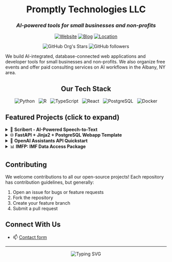 <div align="center">
  
# Promptly Technologies LLC
### *AI-powered tools for small businesses and non-profits*

[![Website](https://img.shields.io/badge/🌐_Website-promptlytechnologies.com-blue)](https://promptlytechnologies.com)
[![Blog](https://img.shields.io/badge/📖_Blog-Knowledge_Worker's_Guide-orange)](https://knowledgeworkersguide.substack.com/)
[![Location](https://img.shields.io/badge/📍_Based_in-Albany,_NY-green)](https://promptlytechnologies.com/#/#contact)

</div>

<div align="center">
  
![GitHub Org's Stars](https://img.shields.io/github/stars/Promptly-Technologies-LLC?style=social)
![GitHub followers](https://img.shields.io/github/followers/Promptly-Technologies-LLC?style=social)
  
</div>

We build AI-integrated, database-connected web applications and developer tools for small businesses and non-profits. We also organize free events and offer paid consulting services on AI workflows in the Albany, NY area.

<div align="center">
  <h2>Our Tech Stack</h2>
  <img src="https://cdn.jsdelivr.net/gh/devicons/devicon@latest/icons/python/python-original.svg" height="40px" alt="Python" title="Python" />&nbsp;&nbsp;
  <img src="https://cdn.jsdelivr.net/gh/devicons/devicon@latest/icons/r/r-original.svg" height="40px" alt="R" title="R" />&nbsp;&nbsp;
  <img src="https://cdn.jsdelivr.net/gh/devicons/devicon@latest/icons/typescript/typescript-original.svg" height="40px" alt="TypeScript" title="TypeScript" />&nbsp;&nbsp;
  <img src="https://cdn.jsdelivr.net/gh/devicons/devicon@latest/icons/react/react-original.svg" height="40px" alt="React" title="React" />&nbsp;&nbsp;
  <img src="https://cdn.jsdelivr.net/gh/devicons/devicon@latest/icons/postgresql/postgresql-original-wordmark.svg" height="40px" alt="PostgreSQL" title="PostgreSQL" />&nbsp;&nbsp;
  <img src="https://cdn.jsdelivr.net/gh/devicons/devicon@latest/icons/docker/docker-original-wordmark.svg" height="40px" alt="Docker" title="Docker" />
</div>

## Featured Projects (click to expand)

<details>
<summary>🎤 <b>Scribert - AI-Powered Speech-to-Text</b></summary>

| Feature | Description |
|---------|-------------|
| Overview | [AI assistant](https://www.scribert.com/) to turn recorded voice notes into polished text  |
| Core Capabilities | • 🎙️ Advanced speech recognition<br>• 🤖 LLM-powered editing<br>• ✨ Automatic formatting |
| Preview | <img src="/profile/static/Scribert.png" width="400" alt="Scribert Screenshot"> |
</details>

<details>
<summary>🌐 <b>FastAPI + Jinja2 + PostgreSQL Webapp Template</b></summary>

| Feature | Description |
|---------|-------------|
| Overview | A [production-ready webapp template](https://github.com/Promptly-Technologies-LLC/fastapi-jinja2-postgres-webapp) combining lightweight and performant frameworks |
| Core Features | • ⚡ Pure Python backend with FastAPI<br>• 🎨 Minimal-JavaScript frontend using Jinja2<br>• 🗄️ PostgreSQL database with SQLModel ORM |
| Security & Access | • 🔒 Full-featured secure authentication<br>• 👥 Role-based access control |
| Documentation | • 📚 Extensive, beginner-friendly docs<br>• 🤖 Includes `llms.txt` prompt file |
| Resources | [📖 View Documentation](https://promptlytechnologies.com/fastapi-jinja2-postgres-webapp/) |
| Preview | <img src="/profile/static/FastAPITemplate.png" width="400" alt="FastAPI Template Screenshot"> |
</details>

<details>
<summary>🤖 <b>OpenAI Assistants API Quickstart</b></summary>

| Feature | Description |
|---------|-------------|
| Overview | A [streamlined template](https://github.com/Promptly-Technologies-LLC/openai-assistants-python-quickstart) for building AI-powered applications |
| Tech Stack | • 🐍 Python + FastAPI backend<br>• 🎯 Jinja2 templating<br>• 🧠 OpenAI Assistants API integration |
</details>

<details>
<summary>📊 <b>IMFP: IMF Data Access Package</b></summary>

| Feature | Description |
|---------|-------------|
| Overview | A [Python package](https://github.com/Promptly-Technologies-LLC/imfp) for IMF data access |
| Key Features | • 📈 Complete IMF data access<br>• 🤝 Sister library to [imfr](https://github.com/christophergandrud/imfr)<br> |
</details>

## Contributing
We welcome contributions to all our open-source projects! Each repository has contribution guidelines, but generally:
1. Open an issue for bugs or feature requests
2. Fork the repository
3. Create your feature branch
4. Submit a pull request

## Connect With Us
- 📫 [Contact form](https://promptlytechnologies.com/#/#contact)

---

<div align="center">
  <img src="https://readme-typing-svg.herokuapp.com?font=Fira+Code&pause=1000&color=2E8DFF&center=true&vCenter=true&width=435&lines=Working+toward+a+future...;where+AI+serves+human+thriving" alt="Typing SVG" />
</div>
